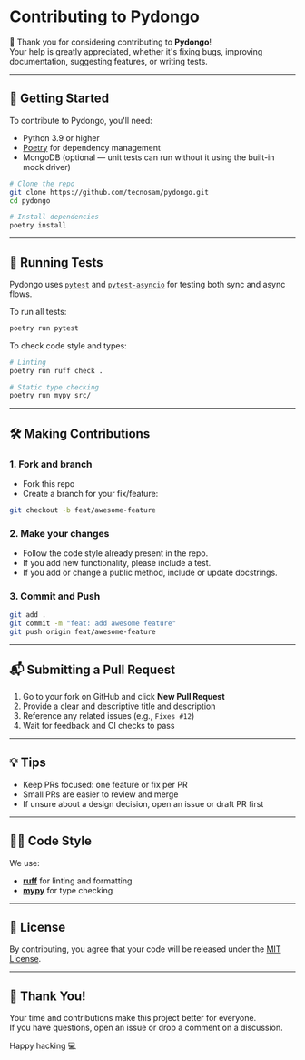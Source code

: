 # Contributing to Pydongo

🎉 Thank you for considering contributing to **Pydongo**!  
Your help is greatly appreciated, whether it's fixing bugs, improving documentation, suggesting features, or writing tests.

---

## 🚀 Getting Started

To contribute to Pydongo, you'll need:

- Python 3.9 or higher
- [Poetry](https://python-poetry.org/) for dependency management
- MongoDB (optional — unit tests can run without it using the built-in mock driver)

```bash
# Clone the repo
git clone https://github.com/tecnosam/pydongo.git
cd pydongo

# Install dependencies
poetry install
```

---

## 🧪 Running Tests

Pydongo uses [`pytest`](https://docs.pytest.org/) and [`pytest-asyncio`](https://github.com/pytest-dev/pytest-asyncio) for testing both sync and async flows.

To run all tests:

```bash
poetry run pytest
```

To check code style and types:

```bash
# Linting
poetry run ruff check .

# Static type checking
poetry run mypy src/
```

---

## 🛠️ Making Contributions

### 1. Fork and branch

- Fork this repo
- Create a branch for your fix/feature:
  
```bash
git checkout -b feat/awesome-feature
```

### 2. Make your changes

- Follow the code style already present in the repo.
- If you add new functionality, please include a test.
- If you add or change a public method, include or update docstrings.

### 3. Commit and Push

```bash
git add .
git commit -m "feat: add awesome feature"
git push origin feat/awesome-feature
```

---

## 📬 Submitting a Pull Request

1. Go to your fork on GitHub and click **New Pull Request**
2. Provide a clear and descriptive title and description
3. Reference any related issues (e.g., `Fixes #12`)
4. Wait for feedback and CI checks to pass

---

## 💡 Tips

- Keep PRs focused: one feature or fix per PR
- Small PRs are easier to review and merge
- If unsure about a design decision, open an issue or draft PR first

---

## 🧑‍💻 Code Style

We use:

- [**ruff**](https://docs.astral.sh/ruff/) for linting and formatting
- [**mypy**](https://mypy-lang.org/) for type checking

---

## 📄 License

By contributing, you agree that your code will be released under the [MIT License](LICENSE).

---

## 🙏 Thank You!

Your time and contributions make this project better for everyone.  
If you have questions, open an issue or drop a comment on a discussion.

Happy hacking 💻
